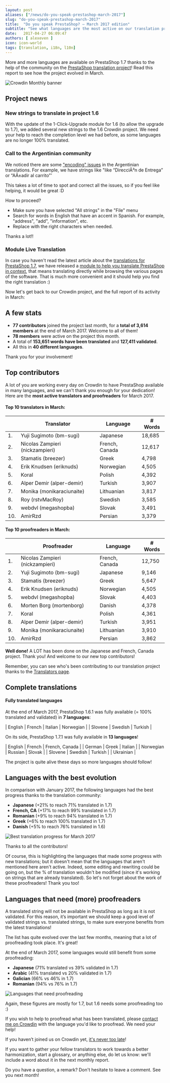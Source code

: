 ```yaml
---
layout: post
aliases: ["/news/do-you-speak-prestashop-march-2017"]
slug: "do-you-speak-prestashop-march-2017"
title:  "Do you speak PrestaShop? – March 2017 edition"
subtitle: "See what languages are the most active on our translation project!"
date:   2017-04-27 06:09:47
authors: [ alexeven ]
icon: icon-world
tags: [translation, i18n, l10n]
---
```


More and more languages are available on PrestaShop 1.7 thanks to the help of the community on the [PrestaShop translation project](https://crowdin.com/project/prestashop-official)! Read this report to see how the project evolved in March.

![Crowdin Monthly banner](/assets/images/2017/04/DYSpeakPS.jpg)

## Project news

### New strings to translate in project 1.6

With the update of the 1-Click-Upgrade module for 1.6 (to allow the upgrade to 1.7), we added several new strings to the 1.6 Crowdin project. We need your help to reach the completion level we had before, as some languages are no longer 100% translated.


### Call to the Argentinian community

We noticed there are some ["encoding" issues](http://forge.prestashop.com/browse/BOOM-2712) in the Argentinian translations.
For example, we have strings like "like “DirecciÃ³n de Entrega” or “AÃ±adir al carrito”'

This takes a lot of time to spot and correct all the issues, so if you feel like helping, it would be great :D

How to proceed?

* Make sure you have selected "All strings" in the "File" menu
* Search for words in English that have an accent in Spanish. For example, "address", "add", "information", etc.
* Replace with the right characters when needed.

Thanks a lot!!

### Module Live Translation

In case you haven't read the latest article about the [translations for PrestaShop 1.7](http://build.prestashop.com/news/translation-news-171/), we have released a [module to help you translate PrestaShop in context](http://build.prestashop.com/news/translation-news-171/#live-translation-module), that means translating directly while browsing the various pages of the software. That is much more convenient and it should help you find the right translation :)


Now let's get back to our Crowdin project, and the full report of its activity in March:

## A few stats

* **77 contributors** joined the project last month, for a **total of 3,614 members** at the end of March 2017. Welcome to all of them!
* **78 members** were active on the project this month.
* A total of **153,651 words have been translated** and **127,411 validated**.
* All this in **40 different languages**.

Thank you for your involvement!


## Top contributors

A lot of you are working every day on Crowdin to have PrestaShop available in many languages, and we can't thank you enough for your dedication! Here are the **most active translators and proofreaders** for March 2017.

#### Top 10 translators in March:

| |Translator | Language | # Words
|-|---------- | -------- | ----------------
 1. | Yuji Sugimoto (bm-sugi) | Japanese | 18,685
 2. | Nicolas Zampieri (nickzampieri) | French, Canada | 12,617
 3. | Stamatis (breezer) | Greek | 4,798
 4. | Erik Knudsen (eriknuds) | Norwegian | 4,505
 5. | Koral | Polish | 4,392
 6. | Alper Demir (alper-demir) | Turkish | 3,907
 7. | Monika (monikaraciunaite) | Lithuanian | 3,817
 8. | Roy (rstvMacRoy) | Swedish | 3,585
 9. | webdvl (megashopba) | Slovak | 3,491
10. | AmirRzd | Persian | 3,379


#### Top 10 proofreaders in March:

| | Proofreader | Language | # Words
|-| ---------- | -------- | ----------------
 1. | Nicolas Zampieri (nickzampieri) | French, Canada | 12,750
 2. | Yuji Sugimoto (bm-sugi) | Japanese | 9,146
 3. | Stamatis (breezer) | Greek | 5,647
 4. | Erik Knudsen (eriknuds) | Norwegian | 4,505
 5. | webdvl (megashopba) | Slovak | 4,403
 6. | Morten Borg (mortenborg) | Danish | 4,378
 7. | Koral | Polish | 4,361
 8. | Alper Demir (alper-demir) | Turkish | 3,951
 9. | Monika (monikaraciunaite) | Lithuanian | 3,910
10. | AmirRzd | Persian | 3,862

**Well done!** A LOT has been done on the Japanese and French, Canada project. Thank you!
And welcome to our new top contributors!

Remember, you can see who's been contributing to our translation project thanks to the [Translators page](http://translators.prestashop.com/).


## Complete translations

#### Fully translated languages

At the end of March 2017, PrestaShop 1.6.1 was fully available (= 100% translated and validated) in **7 languages**:

| English | French | Italian | Norwegian |
| Slovene | Swedish | Turkish |


On its side, PrestaShop 1.7.1 was fully available in **13 languages**!

| English | French | French, Canada |
| German | Greek | Italian |
| Norwegian | Russian | Slovak |
| Slovene |  Swedish | Turkish |
| Ukrainian |

The project is quite alive these days so more languages should follow!


## Languages with the best evolution

In comparison with January 2017, the following languages had the best progress thanks to the translation community:

* **Japanese** (+21% to reach 71% translated in 1.7)
* **French, CA** (+17% to reach 99% translated in 1.7)
* **Romanian** (+9% to reach 94% translated in 1.7)
* **Greek** (+6% to reach 100% translated in 1.7)
* **Danish** (+5% to reach 76% translated in 1.6)

![Best translation progress for March 2017](/assets/images/2017/04/Build_Crowdin_progress_Mar17.png)

Thanks to all the contributors!

Of course, this is highlighting the languages that made some progress with new translations; but it doesn't mean that the languages that aren't mentioned here aren't active. Indeed, some editing and rewriting could be going on, but the % of translation wouldn't be modified (since it's working on strings that are already translated). So let's not forget about the work of these proofreaders! Thank you too!

## Languages that need (more) proofreaders

A translated string will not be available in PrestaShop as long as it is not validated. For this reason, it’s important we should keep a good level of validated strings vs. translated strings, to make sure everyone benefits from the latest translations!

The list has quite evolved over the last few months, meaning that a lot of proofreading took place. It's great!

At the end of March 2017, some languages would still benefit from some proofreading:

* **Japanese** (71% translated vs 39% validated in 1.7)
* **Arabic** (41% translated vs 20% validated in 1.7)
* **Galician** (66% vs 46% in 1.7)
* **Romanian** (94% vs 76% in 1.7)

![Languages that need proofreading](/assets/images/2017/04/Build_Crowdin_proofreading_Mar17.png)

Again, these figures are mostly for 1.7, but 1.6 needs some proofreading too :)

If you wish to help to proofread what has been translated, please [contact me on Crowdin](https://crowdin.com/profile/alex-even) with the language you'd like to proofread. We need your help!

If you haven’t joined us on Crowdin yet, [it's never too late](https://crowdin.com/project/prestashop-official)!

If you want to gather your fellow translators to work towards a better harmonization, start a glossary, or anything else, do let us know: we'll include a word about it in the next monthly report.

Do you have a question, a remark? Don't hesitate to leave a comment. See you next month!
